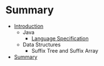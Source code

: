 # Summary

* [Introduction](README.md)
   * Java
       * [Language Specification](java_language_specification.md)
   * Data Structures
       * Suffix Tree and Suffix Array
* [Summary](SUMMARY.md)

